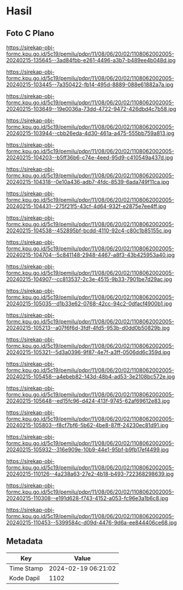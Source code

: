 # Hasil

## Foto C Plano

https://sirekap-obj-formc.kpu.go.id/5c19/pemilu/pdpr/11/08/06/20/02/1108062002005-20240215-135645--3ad84fbb-e261-4496-a3b7-b489ee4b048d.jpg

https://sirekap-obj-formc.kpu.go.id/5c19/pemilu/pdpr/11/08/06/20/02/1108062002005-20240215-103445--7a350422-fb14-495d-8889-088e61882a7a.jpg

https://sirekap-obj-formc.kpu.go.id/5c19/pemilu/pdpr/11/08/06/20/02/1108062002005-20240215-103649--19e0036a-73dd-4722-9472-426dbd4c7b58.jpg

https://sirekap-obj-formc.kpu.go.id/5c19/pemilu/pdpr/11/08/06/20/02/1108062002005-20240215-103944--cbb26eda-4d30-461a-a475-555bb759a813.jpg

https://sirekap-obj-formc.kpu.go.id/5c19/pemilu/pdpr/11/08/06/20/02/1108062002005-20240215-104203--b5ff36b6-c74e-4eed-95d9-c410549a437d.jpg

https://sirekap-obj-formc.kpu.go.id/5c19/pemilu/pdpr/11/08/06/20/02/1108062002005-20240215-104318--0e10a436-adb7-4fdc-8539-6ada749f11ca.jpg

https://sirekap-obj-formc.kpu.go.id/5c19/pemilu/pdpr/11/08/06/20/02/1108062002005-20240215-104431--275f21f5-43cf-4d64-932f-e2875e7ee4ff.jpg

https://sirekap-obj-formc.kpu.go.id/5c19/pemilu/pdpr/11/08/06/20/02/1108062002005-20240215-104538--452895bf-bcdd-4110-92c4-c80c1b85155c.jpg

https://sirekap-obj-formc.kpu.go.id/5c19/pemilu/pdpr/11/08/06/20/02/1108062002005-20240215-104704--5c841148-2948-4467-a8f3-43b425953a40.jpg

https://sirekap-obj-formc.kpu.go.id/5c19/pemilu/pdpr/11/08/06/20/02/1108062002005-20240215-104907--cc813537-2c3e-4515-9b33-7901be7d29ac.jpg

https://sirekap-obj-formc.kpu.go.id/5c19/pemilu/pdpr/11/08/06/20/02/1108062002005-20240215-105035--d1b33e62-0768-42cc-94c2-0dfacf4900b1.jpg

https://sirekap-obj-formc.kpu.go.id/5c19/pemilu/pdpr/11/08/06/20/02/1108062002005-20240215-105213--a07f6f6d-3fdf-4fd5-953b-d0dd0b50829b.jpg

https://sirekap-obj-formc.kpu.go.id/5c19/pemilu/pdpr/11/08/06/20/02/1108062002005-20240215-105321--5d3a0396-9f87-4e7f-a3ff-0506dd6c359d.jpg

https://sirekap-obj-formc.kpu.go.id/5c19/pemilu/pdpr/11/08/06/20/02/1108062002005-20240215-105458--a4ebeb82-143d-48b4-ad53-3e2108bc572e.jpg

https://sirekap-obj-formc.kpu.go.id/5c19/pemilu/pdpr/11/08/06/20/02/1108062002005-20240215-105648--ed15fc96-d424-413f-9745-62af69612e83.jpg

https://sirekap-obj-formc.kpu.go.id/5c19/pemilu/pdpr/11/08/06/20/02/1108062002005-20240215-105803--f8cf7bf6-5b62-4be8-87ff-24230ec81d91.jpg

https://sirekap-obj-formc.kpu.go.id/5c19/pemilu/pdpr/11/08/06/20/02/1108062002005-20240215-105932--316e909e-10b9-44e1-95bf-b9fb17ef4499.jpg

https://sirekap-obj-formc.kpu.go.id/5c19/pemilu/pdpr/11/08/06/20/02/1108062002005-20240215-110126--4a238a63-27e2-4b18-b493-722368298639.jpg

https://sirekap-obj-formc.kpu.go.id/5c19/pemilu/pdpr/11/08/06/20/02/1108062002005-20240215-110308--e191d628-f743-4152-a053-fc96e3a1b6c8.jpg

https://sirekap-obj-formc.kpu.go.id/5c19/pemilu/pdpr/11/08/06/20/02/1108062002005-20240215-110453--5399584c-d09d-4476-9d6a-ee844406ce68.jpg


## Metadata

| Key        | Value               |
| ---------- | ------------------- |
| Time Stamp | 2024-02-19 06:21:02 |
| Kode Dapil | 1102                |



